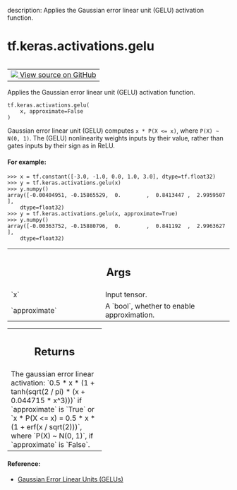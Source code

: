 description: Applies the Gaussian error linear unit (GELU) activation function.

<div itemscope itemtype="http://developers.google.com/ReferenceObject">
<meta itemprop="name" content="tf.keras.activations.gelu" />
<meta itemprop="path" content="Stable" />
</div>

# tf.keras.activations.gelu

<!-- Insert buttons and diff -->

<table class="tfo-notebook-buttons tfo-api nocontent" align="left">
<td>
  <a target="_blank" href="https://github.com/keras-team/keras/tree/v2.9.0/keras/activations.py#L314-L351">
    <img src="https://www.tensorflow.org/images/GitHub-Mark-32px.png" />
    View source on GitHub
  </a>
</td>
</table>



Applies the Gaussian error linear unit (GELU) activation function.

<pre class="devsite-click-to-copy prettyprint lang-py tfo-signature-link">
<code>tf.keras.activations.gelu(
    x, approximate=False
)
</code></pre>



<!-- Placeholder for "Used in" -->

Gaussian error linear unit (GELU) computes
`x * P(X <= x)`, where `P(X) ~ N(0, 1)`.
The (GELU) nonlinearity weights inputs by their value, rather than gates
inputs by their sign as in ReLU.

#### For example:



```
>>> x = tf.constant([-3.0, -1.0, 0.0, 1.0, 3.0], dtype=tf.float32)
>>> y = tf.keras.activations.gelu(x)
>>> y.numpy()
array([-0.00404951, -0.15865529,  0.        ,  0.8413447 ,  2.9959507 ],
    dtype=float32)
>>> y = tf.keras.activations.gelu(x, approximate=True)
>>> y.numpy()
array([-0.00363752, -0.15880796,  0.        ,  0.841192  ,  2.9963627 ],
    dtype=float32)
```

<!-- Tabular view -->
 <table class="responsive fixed orange">
<colgroup><col width="214px"><col></colgroup>
<tr><th colspan="2"><h2 class="add-link">Args</h2></th></tr>

<tr>
<td>
`x`
</td>
<td>
Input tensor.
</td>
</tr><tr>
<td>
`approximate`
</td>
<td>
A `bool`, whether to enable approximation.
</td>
</tr>
</table>



<!-- Tabular view -->
 <table class="responsive fixed orange">
<colgroup><col width="214px"><col></colgroup>
<tr><th colspan="2"><h2 class="add-link">Returns</h2></th></tr>
<tr class="alt">
<td colspan="2">
The gaussian error linear activation:
`0.5 * x * (1 + tanh(sqrt(2 / pi) * (x + 0.044715 * x^3)))`
if `approximate` is `True` or
`x * P(X <= x) = 0.5 * x * (1 + erf(x / sqrt(2)))`,
where `P(X) ~ N(0, 1)`,
if `approximate` is `False`.
</td>
</tr>

</table>



#### Reference:

- [Gaussian Error Linear Units (GELUs)](https://arxiv.org/abs/1606.08415)
